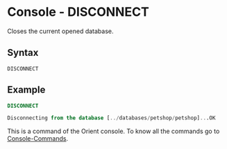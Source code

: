 # Console - DISCONNECT

Closes the current opened database.

## Syntax

```
DISCONNECT
```

## Example

```sql
DISCONNECT

Disconnecting from the database [../databases/petshop/petshop]...OK
```


This is a command of the Orient console. To know all the commands go to [Console-Commands](Console-Commands.md).
